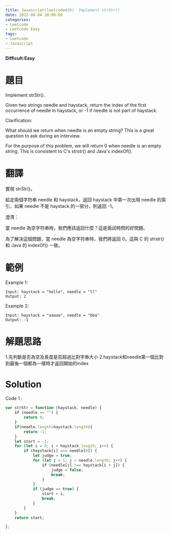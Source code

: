 ```yaml
---
title: Javascript(leetcode#28)  Implement strStr()
date: 2022-08-04 10:09:09
categories:
- Leetcode 
- Leetcode Easy  
tags:
- Leetcode
- Javascript
---
```


**Difficult:Easy**

# 題目
Implement strStr().

Given two strings needle and haystack, return the index of the first occurrence of needle in haystack, or -1 if needle is not part of haystack.

Clarification:

What should we return when needle is an empty string? This is a great question to ask during an interview.

For the purpose of this problem, we will return 0 when needle is an empty string. This is consistent to C's strstr() and Java's indexOf().
<!--more-->
# 翻譯

實現 strStr()。

給定兩個字符串 needle 和 haystack，返回 haystack 中第一次出現 needle 的索引，如果 needle 不是 haystack 的一部分，則返回 -1。

澄清：

當 needle 為空字符串時，我們應該返回什麼？這是面試時問的好問題。

為了解決這個問題，當 needle 為空字符串時，我們將返回 0。這與 C 的 strstr() 和 Java 的 indexOf() 一致。

# 範例

Example 1:
```
Input: haystack = "hello", needle = "ll"
Output: 2

```

Example 2:
```
Input: haystack = "aaaaa", needle = "bba"
Output: -1
```

# 解題思路
1.先判斷是否為空及長度是否超過比對字串大小
2.haystack和needle第一個比對到最後一個都為一樣時才返回開始的index

# Solution
Code 1 :
```Javascript
var strStr = function (haystack, needle) {
    if (needle == "") {
        return 0;
    }
    if(needle.length>haystack.length){
        return -1;
    }
    let start = -1;
    for (let i = 0; i < haystack.length; i++) {
        if (haystack[i] === needle[0]) {
            let judge = true;
            for (let j = 1; j < needle.length; j++) {
                if (needle[j] !== haystack[i + j]) {
                    judge = false;
                    break;
                }
            }
            if (judge == true) {
                start = i;
                break;
            }
        }
    }
    return start;

};


```